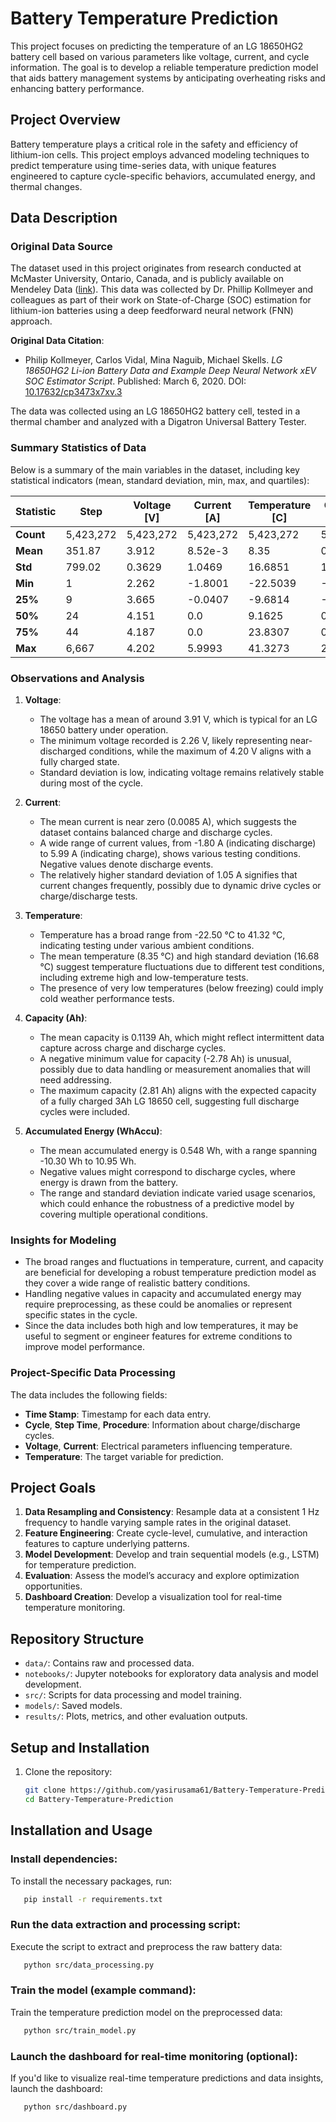 # Battery Temperature Prediction

This project focuses on predicting the temperature of an LG 18650HG2 battery cell based on various parameters like voltage, current, and cycle information. The goal is to develop a reliable temperature prediction model that aids battery management systems by anticipating overheating risks and enhancing battery performance.

## Project Overview

Battery temperature plays a critical role in the safety and efficiency of lithium-ion cells. This project employs advanced modeling techniques to predict temperature using time-series data, with unique features engineered to capture cycle-specific behaviors, accumulated energy, and thermal changes.

## Data Description

### Original Data Source
The dataset used in this project originates from research conducted at McMaster University, Ontario, Canada, and is publicly available on Mendeley Data ([link](https://data.mendeley.com/datasets/cp3473x7xv/2)). This data was collected by Dr. Phillip Kollmeyer and colleagues as part of their work on State-of-Charge (SOC) estimation for lithium-ion batteries using a deep feedforward neural network (FNN) approach.

**Original Data Citation**:
- Philip Kollmeyer, Carlos Vidal, Mina Naguib, Michael Skells. *LG 18650HG2 Li-ion Battery Data and Example Deep Neural Network xEV SOC Estimator Script*. Published: March 6, 2020. DOI: [10.17632/cp3473x7xv.3](https://doi.org/10.17632/cp3473x7xv.3)

The data was collected using an LG 18650HG2 battery cell, tested in a thermal chamber and analyzed with a Digatron Universal Battery Tester.

### Summary Statistics of Data

Below is a summary of the main variables in the dataset, including key statistical indicators (mean, standard deviation, min, max, and quartiles):

| Statistic      | Step         | Voltage [V] | Current [A] | Temperature [C] | Capacity [Ah] | WhAccu [Wh] |
|----------------|--------------|-------------|-------------|-----------------|---------------|-------------|
| **Count**      | 5,423,272    | 5,423,272   | 5,423,272   | 5,423,272       | 5,423,272     | 5,423,272   |
| **Mean**       | 351.87       | 3.912       | 8.52e-3     | 8.35            | 0.1139        | 0.5481      |
| **Std**        | 799.02       | 0.3629      | 1.0469      | 16.6851         | 1.3026        | 4.9892      |
| **Min**        | 1            | 2.262       | -1.8001     | -22.5039        | -2.7807       | -10.3028    |
| **25%**        | 9            | 3.665       | -0.0407     | -9.6814         | -0.5800       | -2.1959     |
| **50%**        | 24           | 4.151       | 0.0         | 9.1625          | 0.0105        | 0.0457      |
| **75%**        | 44           | 4.187       | 0.0         | 23.8307         | 0.9399        | 3.6855      |
| **Max**        | 6,667        | 4.202       | 5.9993      | 41.3273         | 2.8180        | 10.9525     |

### Observations and Analysis

1. **Voltage**:
   - The voltage has a mean of around 3.91 V, which is typical for an LG 18650 battery under operation.
   - The minimum voltage recorded is 2.26 V, likely representing near-discharged conditions, while the maximum of 4.20 V aligns with a fully charged state.
   - Standard deviation is low, indicating voltage remains relatively stable during most of the cycle.

2. **Current**:
   - The mean current is near zero (0.0085 A), which suggests the dataset contains balanced charge and discharge cycles.
   - A wide range of current values, from -1.80 A (indicating discharge) to 5.99 A (indicating charge), shows various testing conditions. Negative values denote discharge events.
   - The relatively higher standard deviation of 1.05 A signifies that current changes frequently, possibly due to dynamic drive cycles or charge/discharge tests.

3. **Temperature**:
   - Temperature has a broad range from -22.50 °C to 41.32 °C, indicating testing under various ambient conditions.
   - The mean temperature (8.35 °C) and high standard deviation (16.68 °C) suggest temperature fluctuations due to different test conditions, including extreme high and low-temperature tests.
   - The presence of very low temperatures (below freezing) could imply cold weather performance tests.

4. **Capacity (Ah)**:
   - The mean capacity is 0.1139 Ah, which might reflect intermittent data capture across charge and discharge cycles.
   - A negative minimum value for capacity (-2.78 Ah) is unusual, possibly due to data handling or measurement anomalies that will need addressing.
   - The maximum capacity (2.81 Ah) aligns with the expected capacity of a fully charged 3Ah LG 18650 cell, suggesting full discharge cycles were included.

5. **Accumulated Energy (WhAccu)**:
   - The mean accumulated energy is 0.548 Wh, with a range spanning -10.30 Wh to 10.95 Wh.
   - Negative values might correspond to discharge cycles, where energy is drawn from the battery.
   - The range and standard deviation indicate varied usage scenarios, which could enhance the robustness of a predictive model by covering multiple operational conditions.

### Insights for Modeling
- The broad ranges and fluctuations in temperature, current, and capacity are beneficial for developing a robust temperature prediction model as they cover a wide range of realistic battery conditions.
- Handling negative values in capacity and accumulated energy may require preprocessing, as these could be anomalies or represent specific states in the cycle.
- Since the data includes both high and low temperatures, it may be useful to segment or engineer features for extreme conditions to improve model performance.

### Project-Specific Data Processing
The data includes the following fields:
- **Time Stamp**: Timestamp for each data entry.
- **Cycle**, **Step Time**, **Procedure**: Information about charge/discharge cycles.
- **Voltage**, **Current**: Electrical parameters influencing temperature.
- **Temperature**: The target variable for prediction.

## Project Goals
1. **Data Resampling and Consistency**: Resample data at a consistent 1 Hz frequency to handle varying sample rates in the original dataset.
2. **Feature Engineering**: Create cycle-level, cumulative, and interaction features to capture underlying patterns.
3. **Model Development**: Develop and train sequential models (e.g., LSTM) for temperature prediction.
4. **Evaluation**: Assess the model’s accuracy and explore optimization opportunities.
5. **Dashboard Creation**: Develop a visualization tool for real-time temperature monitoring.

## Repository Structure
- `data/`: Contains raw and processed data.
- `notebooks/`: Jupyter notebooks for exploratory data analysis and model development.
- `src/`: Scripts for data processing and model training.
- `models/`: Saved models.
- `results/`: Plots, metrics, and other evaluation outputs.

## Setup and Installation
1. Clone the repository:
   ```bash
   git clone https://github.com/yasirusama61/Battery-Temperature-Prediction.git
   cd Battery-Temperature-Prediction

## Installation and Usage

### Install dependencies:
To install the necessary packages, run:
```bash
   pip install -r requirements.txt
```
### Run the data extraction and processing script:
Execute the script to extract and preprocess the raw battery data:
```bash
   python src/data_processing.py
```
### Train the model (example command):
Train the temperature prediction model on the preprocessed data:
```bash
   python src/train_model.py
```
### Launch the dashboard for real-time monitoring (optional):
If you'd like to visualize real-time temperature predictions and data insights, launch the dashboard:
```bash
   python src/dashboard.py
```